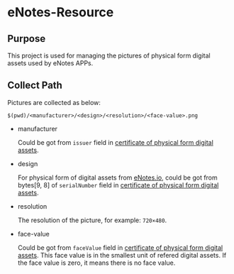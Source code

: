 # eNotes-Resource

## Purpose

This project is used for managing the pictures of physical form digital assets used by eNotes APPs.

## Collect Path

Pictures are collected as below:

```
$(pwd)/<manufacturer>/<design>/<resolution>/<face-value>.png
```

- manufacturer

    Could be got from ```issuer``` field in [certificate of physical form digital assets](https://github.com/w99427/eNotes-Cardlet/blob/master/docs/Certificate.md).

- design

    For physical form of digital assets from [eNotes.io](https://enotes.io), could be got from bytes[9, 8] of ```serialNumber``` field in [certificate of physical form digital assets](https://github.com/w99427/eNotes-Cardlet/blob/master/docs/Certificate.md).

- resolution

    The resolution of the picture, for example: ```720×480```.

- face-value

    Could be got from ```faceValue``` field in [certificate of physical form digital assets](https://github.com/w99427/eNotes-Cardlet/blob/master/docs/Certificate.md). This face value is in the smallest unit of refered digital assets. If the face value is zero, it means there is no face value.
